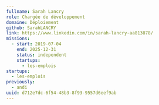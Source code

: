 ```yaml
---
fullname: Sarah Lancry
role: Chargée de développement
domaine: Déploiement
github: SarahLANCRY
link: https://www.linkedin.com/in/sarah-lancry-aa813878/
missions:
  - start: 2019-07-04
    end: 2025-12-31
    status: independent
    startups:
      - les-emplois
startups:
  - les-emplois
previously:
  - andi
uuid: d712e7dc-6f54-48b3-8f93-9557d6eef9ab
---
```

